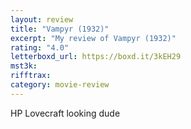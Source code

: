 ```yaml
---
layout: review
title: "Vampyr (1932)"
excerpt: "My review of Vampyr (1932)"
rating: "4.0"
letterboxd_url: https://boxd.it/3kEH29
mst3k:
rifftrax:
category: movie-review
---
```


HP Lovecraft looking dude
